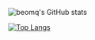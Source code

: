 ![beomq's GitHub stats](https://github-readme-stats.vercel.app/api?username=beomq&show_icons=true&theme=nord)

[![Top Langs](https://github-readme-stats.vercel.app/api/top-langs/?username=beomq)](https://github.com/beomq/github-readme-stats)

